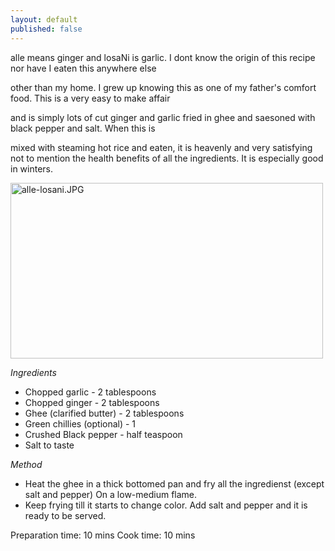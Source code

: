 ```yaml
---
layout: default
published: false
---
```


alle means ginger and losaNi is garlic. I dont know the origin of this recipe nor have I eaten this anywhere else 

other than my home. I grew up knowing this as one of my father's comfort food. This is a very easy to make affair 

and is simply lots of cut ginger and garlic fried in ghee and saesoned with black pepper and salt. When this is 

 mixed with steaming hot rice and eaten, it is heavenly and very satisfying not to mention the health benefits of all the ingredients. It is especially good in winters.

<a href="http://www.flickr.com/photos/78806762@N00/8667498434/" title="alle-losani.JPG by nayan_pradeep, on Flickr"><img src="http://farm9.staticflickr.com/8265/8667498434_713e046221.jpg" width="500" height="281" alt="alle-losani.JPG"></a>

_Ingredients_

* Chopped garlic - 2 tablespoons
* Chopped ginger - 2 tablespoons
* Ghee (clarified butter) - 2 tablespoons
* Green chillies (optional) - 1
* Crushed Black pepper  - half teaspoon
* Salt to taste

_Method_

* Heat the ghee in a thick bottomed pan and fry all the ingredienst (except salt and pepper) On a low-medium flame.
* Keep frying till it starts to change color. Add salt and pepper and it is ready to be served.
 
Preparation time: 10 mins
Cook time: 10 mins